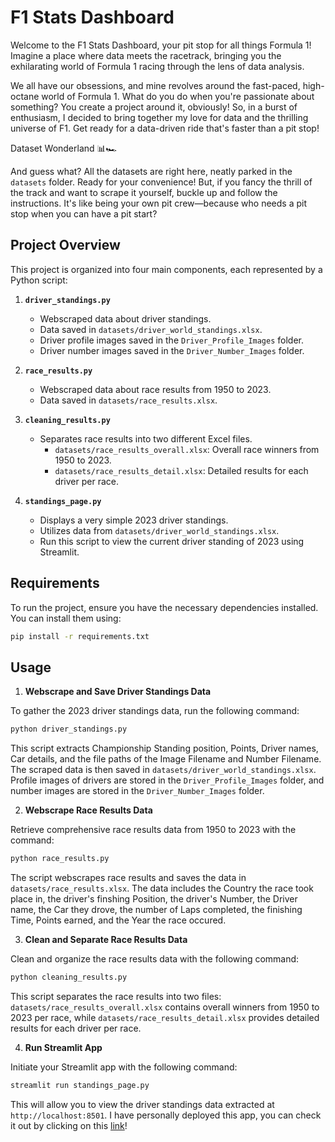 # F1 Stats Dashboard

Welcome to the F1 Stats Dashboard, your pit stop for all things Formula 1! Imagine a place where data meets the racetrack, bringing you the exhilarating world of Formula 1 racing through the lens of data analysis.

We all have our obsessions, and mine revolves around the fast-paced, high-octane world of Formula 1. What do you do when you're passionate about something? You create a project around it, obviously! So, in a burst of enthusiasm, I decided to bring together my love for data and the thrilling universe of F1. Get ready for a data-driven ride that's faster than a pit stop!

Dataset Wonderland 📊🏎️

And guess what? All the datasets are right here, neatly parked in the `datasets` folder. Ready for your convenience! But, if you fancy the thrill of the track and want to scrape it yourself, buckle up and follow the instructions. It's like being your own pit crew—because who needs a pit stop when you can have a pit start?

## Project Overview

This project is organized into four main components, each represented by a Python script:

1. **`driver_standings.py`**
   - Webscraped data about driver standings.
   - Data saved in `datasets/driver_world_standings.xlsx`.
   - Driver profile images saved in the `Driver_Profile_Images` folder.
   - Driver number images saved in the `Driver_Number_Images` folder.

2. **`race_results.py`**
   - Webscraped data about race results from 1950 to 2023.
   - Data saved in `datasets/race_results.xlsx`.

3. **`cleaning_results.py`**
   - Separates race results into two different Excel files.
     - `datasets/race_results_overall.xlsx`: Overall race winners from 1950 to 2023.
     - `datasets/race_results_detail.xlsx`: Detailed results for each driver per race.

4. **`standings_page.py`**
   - Displays a very simple 2023 driver standings.
   - Utilizes data from `datasets/driver_world_standings.xlsx`.
   - Run this script to view the current driver standing of 2023 using Streamlit.

## Requirements

To run the project, ensure you have the necessary dependencies installed. You can install them using:

```bash
pip install -r requirements.txt
```

## Usage

1. **Webscrape and Save Driver Standings Data**
   
To gather the 2023 driver standings data, run the following command:
```bash
python driver_standings.py
```
This script extracts Championship Standing position, Points, Driver names, Car details, and the file paths of the Image Filename and Number Filename. The scraped data is then saved in `datasets/driver_world_standings.xlsx`. Profile images of drivers are stored in the `Driver_Profile_Images` folder, and number images are stored in the `Driver_Number_Images` folder.


2. **Webscrape Race Results Data**
   
Retrieve comprehensive race results data from 1950 to 2023 with the command:
```bash
python race_results.py
```
The script webscrapes race results and saves the data in `datasets/race_results.xlsx`. The data includes the Country the race took place in, the driver's finshing Position, the driver's Number, the Driver name, the Car they drove, the number of Laps completed, the finishing Time, Points earned, and the Year the race occured.


3. **Clean and Separate Race Results Data**

Clean and organize the race results data with the following command:
```bash
python cleaning_results.py
```
This script separates the race results into two files: `datasets/race_results_overall.xlsx` contains overall winners from 1950 to 2023 per race, while `datasets/race_results_detail.xlsx` provides detailed results for each driver per race.


4. **Run Streamlit App**

Initiate your Streamlit app with the following command:
```bash
streamlit run standings_page.py
```
This will allow you to view the driver standings data extracted at `http://localhost:8501`.
I have personally deployed this app, you can check it out by clicking on this [link](https://tamara-f1.streamlit.app/)!

